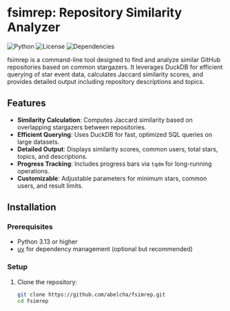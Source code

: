 # fsimrep: Repository Similarity Analyzer

![Python](https://img.shields.io/badge/Python-3.13+-blue.svg)
![License](https://img.shields.io/badge/license-MIT-green.svg)
![Dependencies](https://img.shields.io/badge/dependencies-altair%20|%20duckdb%20|%20pandas%20|%20tqdm%20|%20tabulate-orange.svg)

fsimrep is a command-line tool designed to find and analyze similar GitHub repositories based on common stargazers. It leverages DuckDB for efficient querying of star event data, calculates Jaccard similarity scores, and provides detailed output including repository descriptions and topics.

## Features
- **Similarity Calculation**: Computes Jaccard similarity based on overlapping stargazers between repositories.
- **Efficient Querying**: Uses DuckDB for fast, optimized SQL queries on large datasets.
- **Detailed Output**: Displays similarity scores, common users, total stars, topics, and descriptions.
- **Progress Tracking**: Includes progress bars via `tqdm` for long-running operations.
- **Customizable**: Adjustable parameters for minimum stars, common users, and result limits.

## Installation

### Prerequisites
- Python 3.13 or higher
- [uv](https://github.com/astral-sh/uv) for dependency management (optional but recommended)

### Setup
1. Clone the repository:
   ```bash
   git clone https://github.com/abelcha/fsimrep.git
   cd fsimrep